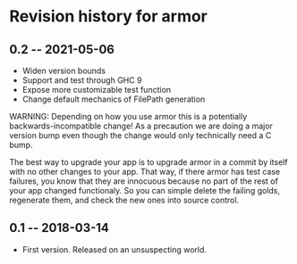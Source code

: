 # Revision history for armor

## 0.2      -- 2021-05-06

* Widen version bounds
* Support and test through GHC 9
* Expose more customizable test function
* Change default mechanics of FilePath generation

WARNING: Depending on how you use armor this is a potentially
backwards-incompatible change!  As a precaution we are doing a major version
bump even though the change would only technically need a C bump.

The best way to upgrade your app is to upgrade armor in a commit by itself
with no other changes to your app.  That way, if there armor has test case
failures, you know that they are innocuous because no part of the rest of your
app changed functionaly.  So you can simple delete the failing golds,
regenerate them, and check the new ones into source control.

## 0.1      -- 2018-03-14

* First version. Released on an unsuspecting world.
